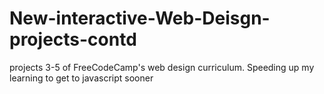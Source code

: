 # New-interactive-Web-Deisgn-projects-contd
projects 3-5 of FreeCodeCamp's web design curriculum. Speeding up my learning to get to javascript sooner
